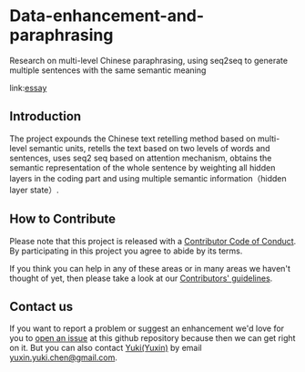 # Data-enhancement-and-paraphrasing
Research on multi-level Chinese paraphrasing, using seq2seq to generate multiple sentences with the same semantic meaning

link:[essay](https://www.cnki.net/KCMS/detail/detail.aspx?dbcode=CJFD&dbname=CJFDLAST2022&filename=JCDL202202021&uniplatform=OVERSEA&v=rSs359HnEA8AqidgS56pQ6Q4O53uFVqgqrUWAkY4EcEULw2IKnNqDxqIa1W8UyaH)

## Introduction
The project expounds the Chinese text retelling method based on multi-level semantic units, retells the text based on two levels of words and sentences, uses seq2 seq based on attention mechanism, obtains the semantic representation of the whole sentence by weighting all hidden layers in the coding part and using multiple semantic information（hidden layer state）. 

## How to Contribute
Please note that this project is released with a [Contributor Code of Conduct](/CODE_OF_CONDUCT.md).
By participating in this project you agree to abide by its terms.              
         
If you think you can help in any of these areas or in many areas we haven't thought of yet, then please take a look at our [Contributors' guidelines](/CONTRIBUTING.md).          
           
## Contact us
If you want to report a problem or suggest an enhancement we'd love for you to [open an issue](../../issues) at this github repository because then we can get right on it. But you can also contact [Yuki(Yuxin)](https://github.com/YukiChen-yuxin) by email yuxin.yuki.chen@gmail.com.